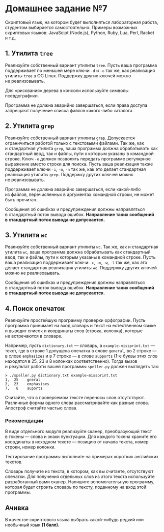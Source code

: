 # Домашнее задание №7

Скриптовый язык, на котором будет выполняться лабораторная работа, студентом
выбирается самостоятельно. Примеры возможных скриптовых языков: JavaScipt
(Node.js), Python, Ruby, Lua, Perl, Racket и т.д.

## 1. Утилита `tree`

Реализуйте собственный вариант утилиты `tree`. Пусть ваша программа
поддерживает по меньшей мере ключи `-d` и `-o` так же, как реализация
утилиты `tree` в ОС Linux. Поддержку других ключей можно не реализовывать.

Для «рисования» дерева в консоли используйте символы псевдографики.

Программа не должна аварийно завершаться, если права доступа запрещают
получение списка файлов какого-либо каталога.

## 2. Утилита `grep`

Реализуйте собственный вариант утилиты `grep`. Допускается ограничиться
работой только с текстовыми файлами. Так же, как и стандартная утилита
`grep`, ваша программа должна обрабатывать как стандартный ввод, так
и файлы, пути к которым указаны в командной строке. Ключ `-e` должен
позволять передать программе регулярное выражение вместо строки для поиска.
Пусть ваша реализация также поддерживает ключи `-i`, `-m`, `-n` так же,
как это делает стандартная реализация утилиты `grep`. Поддержку других
ключей можно не реализовывать.

Программа не должна аварийно завершаться, если какой-либо из файлов,
перечисленных в аргументах командной строки, не может быть прочитан.

Сообщения об ошибках и предупреждения должны направляться в стандартный поток
вывода ошибок. **Направление таких сообщений в стандартный поток вывода
не допускается.**

## 3. Утилита `wc`

Реализуйте собственный вариант утилиты `wc`. Так же, как и стандартная утилита
`wc`, ваша программа должна обрабатывать как стандартный ввод, так и файлы,
пути к которым указаны в командной строке. Пусть ваша реализация поддерживает
ключи `-c`, `-m`, `-w`, `-l` так же, как это делает стандартная реализация
утилиты `wc`. Поддержку других ключей можно не реализовывать.

Сообщения об ошибках и предупреждения должны направляться в стандартный поток
вывода ошибок. **Направление таких сообщений в стандартный поток вывода
не допускается.**

## 4. Поиск опечаток

Реализуйте простейшую программу проверки орфографии. Пусть программа принимает
на вход словарь и текст на естественном языке и выводит список и координаты слов
(строка, колонка), которые не встречаются в словаре.

Например, пусть `dictionary.txt` — словарь, а `example-missprint.txt` — текст,
где в строке 1 допущена опечатка в слове `general`, во 2 строке — в слове
`emphasizes` и в 7 строке — в слове `supports` (1-е буквы этих слов находятся
в 25, 23 и 8 колонках соответственно). Тогда вызов и результат работы вашей
программы `speller.py` должен выглядеть так:

```
> ./speller.py dictionary.txt example-missprint.txt
1,  25	  gneral
2,  23	  emphasises
7,   8	  suports
```

Считайте, что в проверяемом тексте переносы слов отсутствуют. Различные формы
одного слова рассматривайте как разные слова. Апостроф считайте частью слова.

### Рекомендации

В виде отдельного модуля реализуйте сканер, преобразующий текст в токены —
слова и знаки пунктуации. Для каждого токена храните его координаты в исходном
тексте — позицию от начала текста, номер строки, номер колонки.

Тестирование программы выполните на примерах коротких английских текстов.

Словарь получите из текста, в котором, как вы считаете, отсутствуют опечатки.
Для получения отдельных слов из этого текста используйте разработанный вами
сканер. Напишите вспомогательную программу, которая будет строить словарь
по тексту, поданному на вход этой программы.

## Ачивка

В качестве скриптового языка выбрать какой-нибудь редкий или необычный язык
**(1 балл).**
